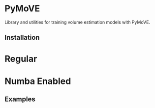 # PyMoVE
Library and utilities for training volume estimation models with PyMoVE. 


Installation
------------

Regular
=======

Numba Enabled
=============


Examples
--------